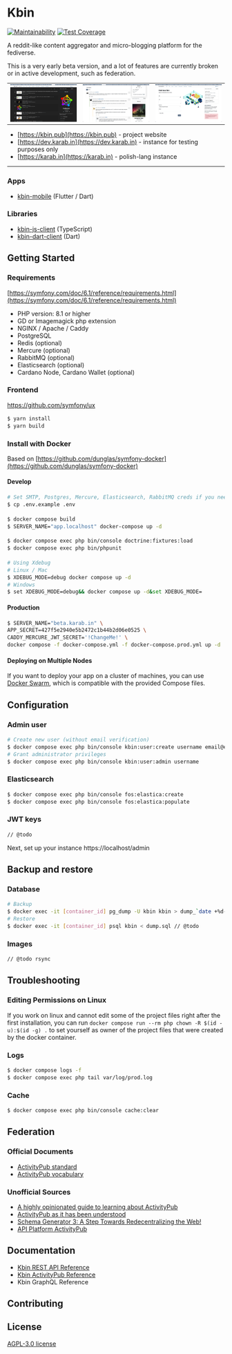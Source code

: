 # Kbin

[![Maintainability](https://api.codeclimate.com/v1/badges/ee285c05da04524ea2f9/maintainability)](https://codeclimate.com/github/ernestwisniewski/kbin/maintainability)
[![Test Coverage](https://api.codeclimate.com/v1/badges/ee285c05da04524ea2f9/test_coverage)](https://codeclimate.com/github/ernestwisniewski/kbin/test_coverage)

A reddit-like content aggregator and micro-blogging platform for the fediverse.

This is a very early beta version, and a lot of features are currently broken or in active development, such as federation.

|     |     |     |
| --- | --- | --- |
![](assets/screenshots/s1.png)  |  ![](assets/screenshots/s2.png)  |  ![](assets/screenshots/s3.png)

* [https://kbin.pub](https://kbin.pub) - project website
* [https://dev.karab.in](https://dev.karab.in) - instance for testing purposes only
* [https://karab.in](https://karab.in) - polish-lang instance

---

### Apps

* [kbin-mobile](https://github.com/ernestwisniewski/kbin-mobile) (Flutter / Dart)

### Libraries

* [kbin-js-client](https://github.com/ernestwisniewski/kbin-js-client) (TypeScript)
* [kbin-dart-client](#) (Dart)

## Getting Started

### Requirements

[https://symfony.com/doc/6.1/reference/requirements.html](https://symfony.com/doc/6.1/reference/requirements.html)

* PHP version: 8.1 or higher
* GD or Imagemagick php extension
* NGINX / Apache / Caddy
* PostgreSQL
* Redis (optional)
* Mercure (optional)
* RabbitMQ (optional)
* Elasticsearch (optional)
* Cardano Node, Cardano Wallet (optional)

### Frontend

https://github.com/symfony/ux

```bash
$ yarn install
$ yarn build
```

### Install with Docker

Based on [https://github.com/dunglas/symfony-docker](https://github.com/dunglas/symfony-docker)

#### Develop

```bash
# Set SMTP, Postgres, Mercure, Elasticsearch, RabbitMQ creds if you need it.
$ cp .env.example .env

$ docker compose build
$ SERVER_NAME="app.localhost" docker-compose up -d

$ docker compose exec php bin/console doctrine:fixtures:load
$ docker compose exec php bin/phpunit

# Using Xdebug
# Linux / Mac
$ XDEBUG_MODE=debug docker compose up -d
# Windows
$ set XDEBUG_MODE=debug&& docker compose up -d&set XDEBUG_MODE=
```

#### Production

```bash
$ SERVER_NAME="beta.karab.in" \
APP_SECRET=427f5e2940e5b2472c1b44b2d06e0525 \
CADDY_MERCURE_JWT_SECRET='!ChangeMe!' \
docker compose -f docker-compose.yml -f docker-compose.prod.yml up -d
```

#### Deploying on Multiple Nodes

If you want to deploy your app on a cluster of machines, you can use [Docker Swarm](https://docs.docker.com/engine/swarm/stack-deploy/), which is
compatible with the provided Compose files.

## Configuration

### Admin user

```bash
# Create new user (without email verification)
$ docker compose exec php bin/console kbin:user:create username email@exmple.com password
# Grant administrator privileges
$ docker compose exec php bin/console kbin:user:admin username
```

### Elasticsearch

```bash
$ docker compose exec php bin/console fos:elastica:create
$ docker compose exec php bin/console fos:elastica:populate
```

### JWT keys

```bash
// @todo 
```

Next, set up your instance https://localhost/admin

## Backup and restore

### Database

```bash
# Backup
$ docker exec -it [container_id] pg_dump -U kbin kbin > dump_`date +%d-%m-%Y"_"%H_%M_%S`.sql
# Restore
$ docker exec -it [container_id] psql kbin < dump.sql // @todo
```

### Images

```bash
// @todo rsync
```

## Troubleshooting

### Editing Permissions on Linux

If you work on linux and cannot edit some of the project files right after the first installation, you can run `docker compose run --rm php chown -R $(id -u):$(id -g) .` to set yourself as owner of the project files that were created by the docker container.

### Logs

```bash
$ docker compose logs -f
$ docker compose exec php tail var/log/prod.log
```

### Cache

```bash
$ docker compose exec php bin/console cache:clear
```

## Federation

### Official Documents

* [ActivityPub standard](https://www.w3.org/TR/activitypub/)
* [ActivityPub vocabulary](https://www.w3.org/TR/activitystreams-vocabulary/)

### Unofficial Sources

* [A highly opinionated guide to learning about ActivityPub](https://tinysubversions.com/notes/reading-activitypub/)
* [ActivityPub as it has been understood](https://flak.tedunangst.com/post/ActivityPub-as-it-has-been-understood)
* [Schema Generator 3: A Step Towards Redecentralizing the Web!](https://dunglas.fr/2021/01/schema-generator-3-a-step-towards-redecentralizing-the-web/)
* [API Platform ActivityPub](https://github.com/api-platform/activity-pub)

## Documentation

* [Kbin REST API Reference](https://docs.kbin.pub)
* [Kbin ActivityPub Reference](https://docs.kbin.pub#activity-pub)
* Kbin GraphQL Reference

## Contributing

## License

[AGPL-3.0 license](https://github.com/ernestwisniewski/kbin/blob/main/LICENSE)
